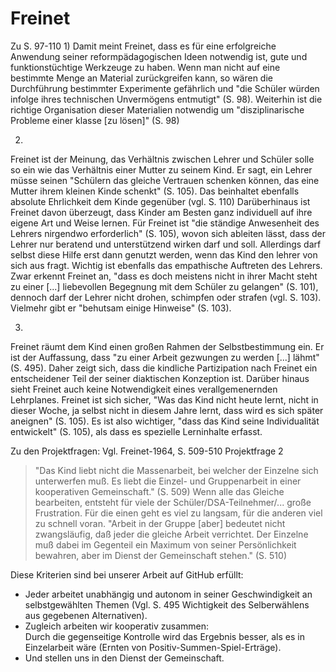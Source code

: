 # Freinet
Zu S. 97-110
1)
Damit meint Freinet, dass es für eine erfolgreiche Anwendung seiner reformpädagogischen Ideen notwendig ist, gute und funktionstüchtige Werkzeuge zu haben.
Wenn man nicht auf eine bestimmte Menge an Material zurückgreifen kann, so wären die Durchführung bestimmter Experimente gefährlich und "die Schüler würden infolge ihres technischen Unvermögens entmutigt" (S. 98).
Weiterhin ist die richtige Organisation dieser Materialien notwendig um "disziplinarische Probleme einer klasse [zu lösen]" (S. 98)

2)
Freinet ist der Meinung, das Verhältnis zwischen Lehrer und Schüler solle so ein wie das Verhältnis einer Mutter zu seinem Kind.
Er sagt, ein Lehrer müsse seinen "Schülern das gleiche Vertrauen schenken können, das eine Mutter ihrem kleinen Kinde schenkt" (S. 105).
Das beinhaltet ebenfalls absolute Ehrlichkeit dem Kinde gegenüber (vgl. S. 110)
Darüberhinaus ist Freinet davon überzeugt, dass Kinder am Besten ganz individuell auf ihre eigene Art und Weise lernen.
Für Freinet ist "die ständige Anwesenheit des Lehrers nirgendwo erforderlich" (S. 105), wovon sich ableiten lässt, dass der Lehrer nur beratend und unterstützend wirken darf und soll.
Allerdings darf selbst diese Hilfe erst dann genutzt werden, wenn das Kind den lehrer von sich aus fragt.
Wichtig ist ebenfalls das empathische Auftreten des Lehrers.
Zwar erkennt Freinet an, "dass es doch meistens nicht in ihrer Macht steht zu einer [...] liebevollen Begegnung mit dem Schüler zu gelangen" (S. 101), dennoch darf der Lehrer nicht drohen, schimpfen oder strafen (vgl. S. 103).
Vielmehr gibt er "behutsam einige Hinweise" (S. 103).

3)
Freinet räumt dem Kind einen großen Rahmen der Selbstbestimmung ein.
Er ist der Auffassung, dass "zu einer Arbeit gezwungen zu werden [...] lähmt" (S. 495).
Daher zeigt sich, dass die kindliche Partizipation nach Freinet ein entscheidener Teil der seiner diaktischen Konzeption ist.
Darüber hinaus sieht Freinet auch keine Notwendigkeit eines verallgemenernden Lehrplanes.
Freinet ist sich sicher, "Was das Kind nicht heute lernt, nicht in dieser Woche, ja selbst nicht in diesem Jahre lernt, dass wird es sich später aneignen" (S. 105).
Es ist also wichtiger, "dass das Kind seine Individualität entwickelt" (S. 105), als dass es spezielle Lerninhalte erfasst.


Zu den Projektfragen:
Vgl. Freinet-1964, S. 509-510
Projektfrage 2
> "Das Kind liebt nicht die Massenarbeit, bei welcher der Einzelne sich unterwerfen muß. Es liebt die Einzel- und Gruppenarbeit in einer kooperativen Gemeinschaft." (S. 509)
Wenn alle das Gleiche bearbeiten, entsteht für viele der Schüler/DSA-Teilnehmer/... große Frustration.
Für die einen geht es viel zu langsam, für die anderen viel zu schnell voran.
>"Arbeit in der Gruppe [aber] bedeutet nicht zwangsläufig, daß jeder die gleiche Arbeit verrichtet. Der Einzelne muß dabei im Gegenteil ein Maximum von seiner Persönlichkeit bewahren, aber im Dienst der Gemeinschaft stehen." (S. 510)

Diese Kriterien sind bei unserer Arbeit auf GitHub erfüllt:
- Jeder arbeitet unabhängig und autonom in seiner Geschwindigkeit an selbstgewählten Themen (Vgl. S. 495 Wichtigkeit des Selberwählens aus gegebenen Alternativen).
- Zugleich arbeiten wir kooperativ zusammen:  
Durch die gegenseitige Kontrolle wird das Ergebnis besser, als es in Einzelarbeit wäre (Ernten von Positiv-Summen-Spiel-Erträge).
- Und stellen uns in den Dienst der Gemeinschaft.
